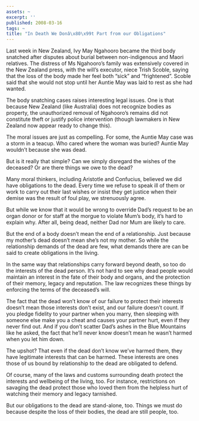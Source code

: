```yaml
---
assets: ~
excerpt: ''
published: 2008-03-16
tags: ~
title: "In Death We Donâ\x80\x99t Part from our Obligations"
---
```

Last week in New Zealand, Ivy May Ngahooro became the third body
snatched after disputes about burial between non-indigenous and Maori
relatives. The distress of Ms Ngahooro’s family was extensively covered
in the New Zealand press, with the will’s executor, niece Trish Scoble,
saying that the loss of the body made her feel both “sick” and
“frightened”. Scoble said that she would not stop until her Auntie May
was laid to rest as she had wanted.

The body snatching cases raises interesting legal issues. One is that
because New Zealand (like Australia) does not recognize bodies as
property, the unauthorized removal of Ngahooro’s remains did not
constitute theft or justify police intervention (though lawmakers in New
Zealand now appear ready to change this).

The moral issues are just as compelling. For some, the Auntie May case
was a storm in a teacup. Who cared where the woman was buried? Auntie
May wouldn’t because she was dead.

But is it really that simple? Can we simply disregard the wishes of the
deceased? Or are there things we owe to the dead?

Many moral thinkers, including Aristotle and Confucius, believed we did
have obligations to the dead. Every time we refuse to speak ill of them
or work to carry out their last wishes or insist they get justice when
their demise was the result of foul play, we strenuously agree.

But while we know that it would be wrong to override Dad’s request to be
an organ donor or for staff at the morgue to violate Mum’s body, it’s
hard to explain why. After all, being dead, neither Dad nor Mum are
likely to care.

But the end of a body doesn’t mean the end of a relationship. Just
because my mother’s dead doesn’t mean she’s not my mother. So while the
relationship demands of the dead are few, what demands there are can be
said to create obligations in the living.

In the same way that relationships carry forward beyond death, so too do
the interests of the dead person. It’s not hard to see why dead people
would maintain an interest in the fate of their body and organs, and the
protection of their memory, legacy and reputation. The law recognizes
these things by enforcing the terms of the deceased’s will.

The fact that the dead won’t know of our failure to protect their
interests doesn’t mean those interests don’t exist, and our failure
doesn’t count. If you pledge fidelity to your partner when you marry,
then sleeping with someone else make you a cheat and causes your partner
hurt, even if they never find out. And if you don’t scatter Dad’s ashes
in the Blue Mountains like he asked, the fact that he’ll never know
doesn’t mean he wasn’t harmed when you let him down.

The upshot? That even if the dead don’t know we’ve harmed them, they
have legitimate interests that can be harmed. These interests are ones
those of us bound by relationship to the dead are obligated to defend.

Of course, many of the laws and customs surrounding death protect the
interests and wellbeing of the living, too. For instance, restrictions
on savaging the dead protect those who loved them from the helpless hurt
of watching their memory and legacy tarnished.

But our obligations to the dead are stand-alone, too. Things we must do
because despite the loss of their bodies, the dead are still people,
too.